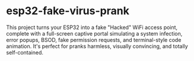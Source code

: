 # esp32-fake-virus-prank
This project turns your ESP32 into a fake "Hacked" WiFi access point, complete with a full-screen captive portal simulating a system infection, error popups, BSOD, fake permission requests, and terminal-style code animation. It's perfect for pranks harmless, visually convincing, and totally self-contained.

